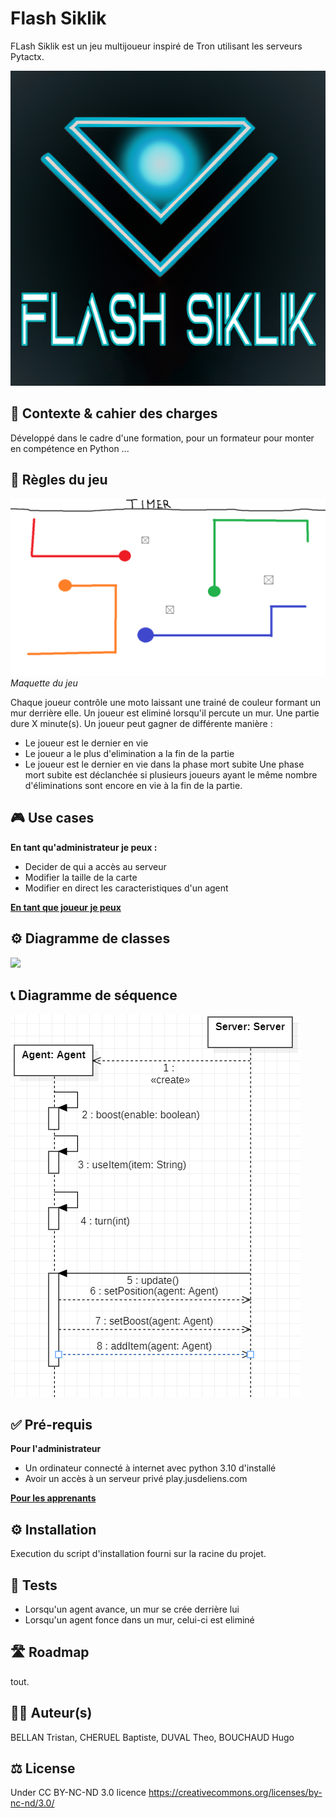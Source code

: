 # Flash Siklik
FLash Siklik est un jeu multijoueur inspiré de Tron utilisant les serveurs Pytactx.

![](./res/flash.png)

## 🎯 Contexte & cahier des charges
Développé dans le cadre d'une formation, pour un formateur pour monter en compétence en Python ...

## 🎲 Règles du jeu
![](./res/maquette.png)
*Maquette du jeu*

Chaque joueur contrôle une moto laissant une trainé de couleur formant un mur derrière elle.
Un joueur est eliminé lorsqu'il percute un mur. Une partie dure X minute(s).
Un joueur peut gagner de différente manière :
- Le joueur est le dernier en vie
- Le joueur a le plus d'elimination a la fin de la partie
- Le joueur est le dernier en vie dans la phase mort subite
Une phase mort subite est déclanchée si plusieurs joueurs ayant le même nombre d'éliminations sont encore en vie à la fin de la partie.

## 🎮 Use cases
<b>En tant qu'administrateur je peux :</b>
<ul>
    <li>Decider de qui a accès au serveur</li>
    <li>Modifier la taille de la carte</li>
    <li>Modifier en direct les caracteristiques d'un agent</li>
</ul>

<a href="./src/api/README.md#useCases"><b>En tant que joueur je peux</b></a>
## ⚙️ Diagramme de classes
[![](https://mermaid.ink/img/pako:eNq1VcFuo0AM_ZXRnFqV_ADqJRLaag-tqrbaU6TKCw4ZMTOgGdPdKMq_r2cgCZCiqtuUC-Bn-_nZHtjJvC5QpjLX4H2moHRgVlbwtSzRkrhdLESGQJul-60I3RT7SWhmoDunihnoUcMW3X39hn7G40UZdO9gqbhRfIMSJ9ZncsqWgl-LUUQI8PdgDOir67HdAOHBFvWPlO46QIhFx_H6CuF-tBYqJ7Hm1M3U1KnzB_NNpbT-hRuVa7zyqNeJiJkewOD10SnfYF79qF0ky1AjqdpG95OPR7rjoAwI-kSRPzlxnnzbpgjyBgn2Q6WDuV1O6Ex9AwEN_LGBeiLsg2IHm3S5Yl2rcenQHkqtcJuIN9DtcCiOFwK7yEnJJdIT2BInZp4xuJ5qHuopm_gy8eDSvzB2ZRWFds328vzo7T7fvL7577Q-mjwfRoTKT-Ybgx5rr753tYefjv_X1mwJcvq7HEkMn56idRAEjIyewFEg5gfTjCCHBngqtgzwSW8IOO9B1ifve0BBSio4zWjxjkRdgugwWswh5TnJLLyXiWRCRgv-JcTerSRtkOuWKT8W4KqVXNngBy3Vz1uby3QN2mMiu6n0v5Deuv8HBVwEaw?type=png)](https://mermaid.live/edit#pako:eNq1VcFuo0AM_ZXRnFqV_ADqJRLaag-tqrbaU6TKCw4ZMTOgGdPdKMq_r2cgCZCiqtuUC-Bn-_nZHtjJvC5QpjLX4H2moHRgVlbwtSzRkrhdLESGQJul-60I3RT7SWhmoDunihnoUcMW3X39hn7G40UZdO9gqbhRfIMSJ9ZncsqWgl-LUUQI8PdgDOir67HdAOHBFvWPlO46QIhFx_H6CuF-tBYqJ7Hm1M3U1KnzB_NNpbT-hRuVa7zyqNeJiJkewOD10SnfYF79qF0ky1AjqdpG95OPR7rjoAwI-kSRPzlxnnzbpgjyBgn2Q6WDuV1O6Ex9AwEN_LGBeiLsg2IHm3S5Yl2rcenQHkqtcJuIN9DtcCiOFwK7yEnJJdIT2BInZp4xuJ5qHuopm_gy8eDSvzB2ZRWFds328vzo7T7fvL7577Q-mjwfRoTKT-Ybgx5rr753tYefjv_X1mwJcvq7HEkMn56idRAEjIyewFEg5gfTjCCHBngqtgzwSW8IOO9B1ifve0BBSio4zWjxjkRdgugwWswh5TnJLLyXiWRCRgv-JcTerSRtkOuWKT8W4KqVXNngBy3Vz1uby3QN2mMiu6n0v5Deuv8HBVwEaw)

## 📞 Diagramme de séquence
[![](./res/diagrammeSequence.png)](https://mermaid.ink/svg/pako:eNqtVW1v2jAQ_iveSZNSKUUEkhAiUQmtUoU0pmlTv6zphxs5qLXEzhxnK0X89zmBDRJeCiv5ZJ-f5_H57nK3gImMCULI6WdBYkK3HGcK00gw82WoNJ_wDIVm9zmpXetM8fgLTUkRDWck9C4iJtRPxyFZgnNSY_mL8uNArimtI1aY0rfrm5umMyFLkQvr6i8skTJjI8E1x4S_oOZyfVB-TfJePW7Id8Zaah4k7mVa03yMmc2m-efqtfmWwkH3c9J3mNItajyBvxPpcwUO5OFcmWaWTuKTiF_NpioSGioSaEWQYhZBKWPU6gkem5yzj2Z1imMZ_hYjY7bOiEaRxajJOikBB7G7vmygGzAmmkXwQYqYl9VqCpC9Zx02GLA2QxGb7bsBc9oRbCj_G8FtfhXH-8oftk5THfDqJSuWhaXlk0m9bZ7xXF5XWYZaK_690JQ_VObHqwvIz_fLz3flq1r7t0lyasZ4cFZQZ6vqHompzK3GVW9vDpdoEBdpEhdsFG9tFpeo862Gc1Sq_gdXLLAhJWVmS2wG56I8iEA_UUoRhGYZo_pRFs_S4LDQ8utcTCDUqiAbVmrrIQvhFE312WCG2zcpa3sIF_AMoeP2W0E38Pv9rtsOOu2uDXMIr50gaPltz-t5nu94na7rLm14qSScVqcXBJ4T9IOe7_t917WBTGlLk69q0lcDf_kHgDmNmA)

<!-- Expliquer les points suivants
- [ ] les acteurs
- [ ] le déroulé d'une partie en partant des use case
- [ ] les données échangées entre chaque couche
- [ ] les algorithmes
- [ ] les machines
- [ ] les protocoles réseaux -->

## ✅ Pré-requis 
**Pour l'administrateur**
- Un ordinateur connecté à internet avec python 3.10 d'installé
- Avoir un accès à un serveur privé play.jusdeliens.com

<a href="./src/api/README.md#preRequis"><b>Pour les apprenants</b></a>


## ⚙️ Installation
Execution du script d'installation fourni sur la racine du projet.

## 🧪 Tests
- Lorsqu'un agent avance, un mur se crée derrière lui
- Lorsqu'un agent fonce dans un mur, celui-ci est eliminé

## 🛣️ Roadmap
tout.

## 👨‍💻 Auteur(s)
BELLAN Tristan, CHERUEL Baptiste, DUVAL Theo, BOUCHAUD Hugo

## ⚖️ License
Under CC BY-NC-ND 3.0 licence
https://creativecommons.org/licenses/by-nc-nd/3.0/
